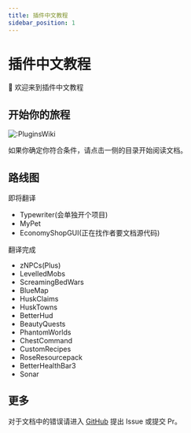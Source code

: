 ```yaml
---
title: 插件中文教程
sidebar_position: 1
---
```


# 插件中文教程

👋 欢迎来到插件中文教程


## 开始你的旅程

![:PluginsWiki](https://count.kjchmc.cn/get/@:PluginWiki)

如果你确定你符合条件，请点击一侧的目录开始阅读文档。

## 路线图

即将翻译

* Typewriter(会单独开个项目)
* MyPet
* EconomyShopGUI(正在找作者要文档源代码)

翻译完成

* zNPCs(Plus)
* LevelledMobs
* ScreamingBedWars
* BlueMap
* HuskClaims
* HuskTowns
* BetterHud
* BeautyQuests
* PhantomWorlds
* ChestCommand
* CustomRecipes
* RoseResourcepack
* BetterHealthBar3
* Sonar

## 更多

对于文档中的错误请进入 [GitHub](https://github.com/8aka-Team/PluginsWiki) 提出 Issue 或提交 Pr。
